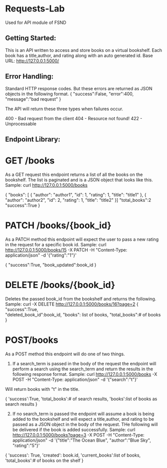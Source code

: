 # Requests-Lab
Used for API module of FSND

## Getting Started:
This is an API written to access and store books on a virtual bookshelf. Each book has a title,author, and rating along with an auto generated id.
Base URL: http://127.0.0.1:5000/

## Error Handling:
Standard HTTP response codes. But these errors are returned as JSON objects in the following format.
{
    "success":False,
    "error":400,
    "message":"bad request"
}

The API will return these three types when failures occur.

400 - Bad request from the client
404 - Resource not found!
422 - Unprocessable

## Endpoint Library:

# GET /books
As a GET request this endpoint returns a list of all the books on the bookshelf. The list is paginated and is a JSON object that looks like this.
Sample: curl http://127.0.0.1:5000/books

{
    "books": [
    {
      "author": "author1", 
      "id": 1, 
      "rating": 1, 
      "title": "title1"
    },
    {
      "author": "author2", 
      "id": 2, 
      "rating": 1, 
      "title": "title2"
    }] 
    "total_books":2
    "success":True
}

# PATCH /books/{book_id}
As a PATCH method this endpoint will expect the user to pass a new rating in the request for a specific book id.
Sample: curl http://127.0.0.1:5000/books/15 -X PATCH -H "Content-Type: application/json" -d '{"rating":"1"}'


{
    "success":True,
    "book_updated":book_id
}

# DELETE /books/{book_id}
Deletes the passed book_id from the bookshelf and returns the following.
Sample: curl -X DELETE http://127.0.0.1:5000/books/16?page=2
{
    "success":True,                     
    "deleted_book_id":book_id,
    "books": list of books,
    "total_books":# of books
}

# POST/books
As a POST method this endpoint will do one of two things.
1. If a search_term is passed in the body of the request the endpoint will perform a search using the search_term and return the results in the following response format.
Sample: curl http://127.0.0.1:5000/books -X POST -H "Content-Type: application/json" -d '{"search":"t"}'

Will return books with "t" in the title.

{
    'success':True,
    'total_books':# of search results,
    'books':list of books as search results
}

2. If no search_term is passed the endpoint will assume a book is being added to the bookshelf and will expect a title,author, and rating to be passed as a JSON object in the body of the request. THe following will be delivered if the book is added successfully.
Sample: curl http://127.0.0.1:5000/books?page=3 -X POST -H "Content-Type: application/json" -d '{"title":"The Ocean Blue", "author":"Blue Sky", "rating":"5"}'

{
    'success': True,
    'created': book.id,
    'current_books':list of books,
    'total_books':# of books on the shelf
}

